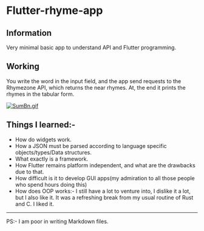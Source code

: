 # Flutter-rhyme-app

## Information 
Very minimal basic app to understand API and Flutter programming.



## Working
You write the word in the input field, and the app send requests to the Rhymezone API, which returns the near rhymes.
At, the end it prints the rhymes in the tabular form.

[![SumBn.gif](https://s11.gifyu.com/images/SumBn.gif)](https://gifyu.com/image/SumBn)


## Things I learned:-
-  How do widgets work.
- How a JSON must be parsed according to language specific objects/types/Data structures.
- What exactly is a framework.
- How Flutter remains platform independent, and what are the drawbacks due to that.
- How difficult is it to develop GUI apps(my admiration to all those people who spend hours doing this)
- How does OOP works:- I still have a lot to venture into, I dislike it a lot, but I also like it. It was a refreshing break from my usual routine of Rust and C. I liked it.




---
PS:- I am poor in writing Markdown files.
